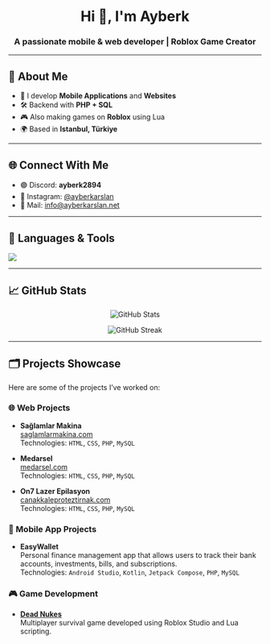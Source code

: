 <h1 align="center">Hi 👋, I'm Ayberk</h1>
<h3 align="center">A passionate mobile & web developer | Roblox Game Creator</h3>

---

## 🚀 About Me

- 🔨 I develop **Mobile Applications** and **Websites**
- 🛠️ Backend with **PHP + SQL**
- 🎮 Also making games on **Roblox** using Lua
- 🌍 Based in **Istanbul, Türkiye**

---

## 🌐 Connect With Me

- 🟣 Discord: **ayberk2894**
- 📸 Instagram: [@ayberkarslan](https://instagram.com/ayberk.arsln)
- 📧 Mail: [info@ayberkarslan.net](mailto:info@ayberkarslan.net)

---

## 🧰 Languages & Tools

<p align="left">
  <img src="https://skillicons.dev/icons?i=androidstudio,kotlin,php,mysql,html,css,js,react,git,github,lua" />
</p>

---

## 📈 GitHub Stats

<p align="center">
  <img src="https://github-readme-stats.vercel.app/api?username=ayberkarslannn&show_icons=true&theme=radical" alt="GitHub Stats" />
</p>

<p align="center">
  <img src="https://github-readme-streak-stats.herokuapp.com/?user=ayberkarslannn&theme=radical" alt="GitHub Streak" />
</p>

---

## 🗂️ Projects Showcase

Here are some of the projects I’ve worked on:

### 🌐 Web Projects

- **Sağlamlar Makina**  
  [saglamlarmakina.com](https://saglamlarmakina.com)  
  Technologies: `HTML`, `CSS`, `PHP`, `MySQL`

- **Medarsel**  
  [medarsel.com](https://medarsel.com)  
  Technologies: `HTML`, `CSS`, `PHP`, `MySQL`

- **On7 Lazer Epilasyon**  
  [canakkaleproteztirnak.com](https://canakkaleproteztirnak.com)  
  Technologies: `HTML`, `CSS`, `PHP`, `MySQL`

### 📱 Mobile App Projects

- **EasyWallet**  
  Personal finance management app that allows users to track their bank accounts, investments, bills, and subscriptions.  
  Technologies: `Android Studio`, `Kotlin`, `Jetpack Compose`, `PHP`, `MySQL`

### 🎮 Game Development

- **[Dead Nukes](https://www.roblox.com/games/80779025753426/Dead-Nukes-Alpha)**  
  Multiplayer survival game developed using Roblox Studio and Lua scripting.
